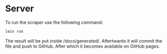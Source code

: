# Server

To run the scraper use the following command:

```bash
lein run
```

The result will be put inside /docs/generated/. Aftertwards it will commit the file and push to GitHub. After which it becomes available on GitHub pages.